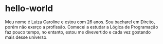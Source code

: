 # hello-world
Meu nome é Luiza Caroline e estou com 26 anos. Sou bacharel em Direito, porém não exerço a profissão.
Comecei a estudar a Lógica de Programação faz pouco tempo, no entanto, estou me divevertido  e cada vez gostando mais desse universo.
